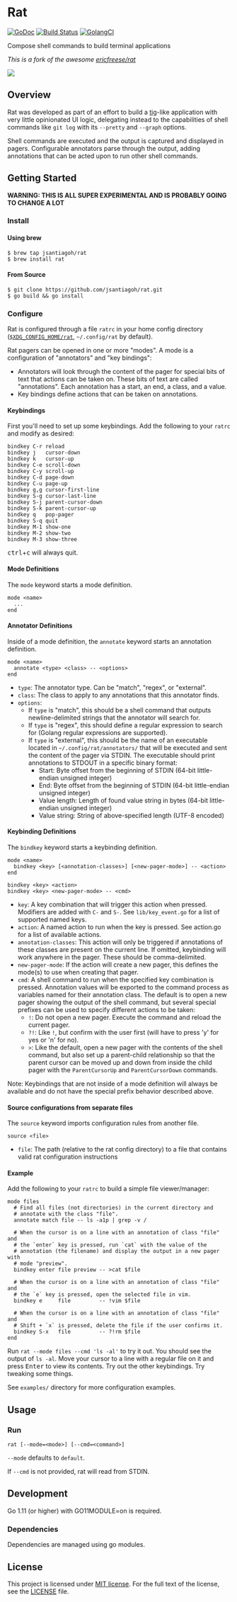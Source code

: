 # Rat
[![GoDoc](https://godoc.org/github.com/jsantiagoh/rat?status.svg)](https://godoc.org/github.com/jsantiagoh/rat)
[![Build Status](https://travis-ci.org/jsantiagoh/rat.svg?branch=master)](https://travis-ci.org/jsantiagoh/rat)
[![GolangCI](https://golangci.com/badges/github.com/jsantiagoh/rat.svg)](https://golangci.com/r/github.com/jsantiagoh/rat)

Compose shell commands to build terminal applications 

_This is a fork of the awesome [ericfreese/rat](https://github.com/ericfreese/rat)_

![](demo.gif)

## Overview

Rat was developed as part of an effort to build a [tig](https://github.com/jonas/tig)-like application with very little opinionated UI logic, delegating instead to the capabilities of shell commands like `git log` with its `--pretty` and `--graph` options.

Shell commands are executed and the output is captured and displayed in pagers. Configurable annotators parse through the output, adding annotations that can be acted upon to run other shell commands.

## Getting Started

**WARNING: THIS IS ALL SUPER EXPERIMENTAL AND IS PROBABLY GOING TO CHANGE A LOT**

### Install

#### Using brew

```shell
$ brew tap jsantiagoh/rat
$ brew install rat
```

#### From Source
```shell
$ git clone https://github.com/jsantiagoh/rat.git
$ go build && go install
```

### Configure

Rat is configured through a file `ratrc` in your home config directory ([`$XDG_CONFIG_HOME/rat`](https://specifications.freedesktop.org/basedir-spec/latest), `~/.config/rat` by default).

Rat pagers can be opened in one or more "modes". A mode is a configuration of "annotators" and "key bindings":

- Annotators will look through the content of the pager for special bits of text that actions can be taken on. These bits of text are called "annotations". Each annotation has a start, an end, a class, and a value.
- Key bindings define actions that can be taken on annotations.

#### Keybindings

First you'll need to set up some keybindings. Add the following to your `ratrc` and modify as desired:

```shell
bindkey C-r reload
bindkey j   cursor-down
bindkey k   cursor-up
bindkey C-e scroll-down
bindkey C-y scroll-up
bindkey C-d page-down
bindkey C-u page-up
bindkey g,g cursor-first-line
bindkey S-g cursor-last-line
bindkey S-j parent-cursor-down
bindkey S-k parent-cursor-up
bindkey q   pop-pager
bindkey S-q quit
bindkey M-1 show-one
bindkey M-2 show-two
bindkey M-3 show-three
```

<kbd>ctrl</kbd>+<kbd>c</kbd> will always quit.

#### Mode Definitions

The `mode` keyword starts a mode definition.

```shell
mode <name>
  ...
end
```

#### Annotator Definitions

Inside of a mode definition, the `annotate` keyword starts an annotation definition.

```shell
mode <name>
  annotate <type> <class> -- <options>
end
```

- `type`: The annotator type. Can be "match", "regex", or "external".
- `class`: The class to apply to any annotations that this annotator finds.
- `options`:
    - If `type` is "match", this should be a shell command that outputs newline-delimited strings that the annotator will search for.
    - If `type` is "regex", this should define a regular expression to search for (Golang regular expressions are supported).
    - If `type` is "external", this should be the name of an executable located in `~/.config/rat/annotators/` that will be executed and sent the content of the pager via STDIN. The executable should print annotations to STDOUT in a specific binary format:
        - Start: Byte offset from the beginning of STDIN (64-bit little-endian unsigned integer)
        - End: Byte offset from the beginning of STDIN (64-bit little-endian unsigned integer)
        - Value length: Length of found value string in bytes (64-bit little-endian unsigned integer)
        - Value string: String of above-specified length (UTF-8 encoded)

#### Keybinding Definitions

The `bindkey` keyword starts a keybinding definition.

```shell
mode <name>
  bindkey <key> [<annotation-classes>] [<new-pager-mode>] -- <action>
end

bindkey <key> <action>
bindkey <key> <new-pager-mode> -- <cmd>
```

- `key`: A key combination that will trigger this action when pressed. Modifiers are added with `C-` and `S-`. See `lib/key_event.go` for a list of supported named keys.
- `action`: A named action to run when the key is pressed. See action.go for a list of available actions.
- `annotation-classes`: This action will only be triggered if annotations of these classes are present on the current line. If omitted, keybinding will work anywhere in the pager. These should be comma-delimited.
- `new-pager-mode`: If the action will create a new pager, this defines the mode(s) to use when creating that pager.
- `cmd`: A shell command to run when the specified key combination is pressed. Annotation values will be exported to the command process as variables named for their annotation class. The default is to open a new pager showing the output of the shell command, but several special prefixes can be used to specify different actions to be taken:
    - `!`: Do not open a new pager. Execute the command and reload the current pager.
    - `?!`: Like `!`, but confirm with the user first (will have to press 'y' for yes or 'n' for no).
    - `>`: Like the default, open a new pager with the contents of the shell command, but also set up a parent-child relationship so that the parent cursor can be moved up and down from inside the child pager with the `ParentCursorUp` and `ParentCursorDown` commands.

Note: Keybindings that are not inside of a mode definition will always be available and do not have the special prefix behavior described above.

#### Source configurations from separate files

The `source` keyword imports configuration rules from another file.

```shell
source <file>
```

- `file`: The path (relative to the rat config directory) to a file that contains valid rat configuration instructions

#### Example

Add the following to your `ratrc` to build a simple file viewer/manager:

```shell
mode files
  # Find all files (not directories) in the current directory and
  # annotate with the class "file".
  annotate match file -- ls -a1p | grep -v /

  # When the cursor is on a line with an annotation of class "file" and
  # the `enter` key is pressed, run `cat` with the value of the
  # annotation (the filename) and display the output in a new pager with
  # mode "preview". 
  bindkey enter file preview -- >cat $file

  # When the cursor is on a line with an annotation of class "file" and
  # the `e` key is pressed, open the selected file in vim.
  bindkey e     file         -- !vim $file

  # When the cursor is on a line with an annotation of class "file" and
  # Shift + `x` is pressed, delete the file if the user confirms it.
  bindkey S-x   file         -- ?!rm $file
end
```

Run `rat --mode files --cmd 'ls -al'` to try it out. You should see the output of `ls -al`. Move your cursor to a line with a regular file on it and press <kbd>Enter</kbd> to view its contents. Try out the other keybindings. Try tweaking some things.

See `examples/` directory for more configuration examples.

## Usage

### Run

``` shell
rat [--mode=<mode>] [--cmd=<command>]
```

`--mode` defaults to `default`.

If `--cmd` is not provided, rat will read from STDIN.

## Development

Go 1.11 (or higher) with GO11MODULE=on is required.

### Dependencies

Dependencies are managed using go modules.

## License

This project is licensed under [MIT license](http://opensource.org/licenses/MIT). For the full text of the license, see the [LICENSE](LICENSE) file.
